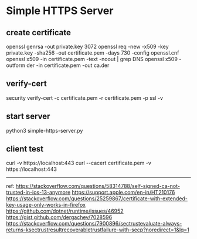 
# Simple HTTPS Server

## create certificate

openssl genrsa -out private.key 3072
openssl req -new -x509 -key private.key -sha256 -out certificate.pem -days 730 -config openssl.cnf
openssl x509 -in certificate.pem -text -noout | grep DNS
openssl x509 -outform der -in certificate.pem -out ca.der

## verify-cert
security verify-cert -c certificate.pem -r  certificate.pem -p ssl -v

## start server
python3 simple-https-server.py

## client test
curl -v https://localhost:443
curl --cacert certificate.pem -v https://localhost:443


------

ref: 
https://stackoverflow.com/questions/58314788/self-signed-ca-not-trusted-in-ios-13-anymore
https://support.apple.com/en-in/HT210176
https://stackoverflow.com/questions/25259867/certificate-with-extended-key-usage-only-works-in-firefox
https://github.com/dotnet/runtime/issues/46952
https://gist.github.com/dergachev/7028596
https://stackoverflow.com/questions/7900896/sectrustevaluate-always-returns-ksectrustresultrecoverabletrustfailure-with-secp?noredirect=1&lq=1
